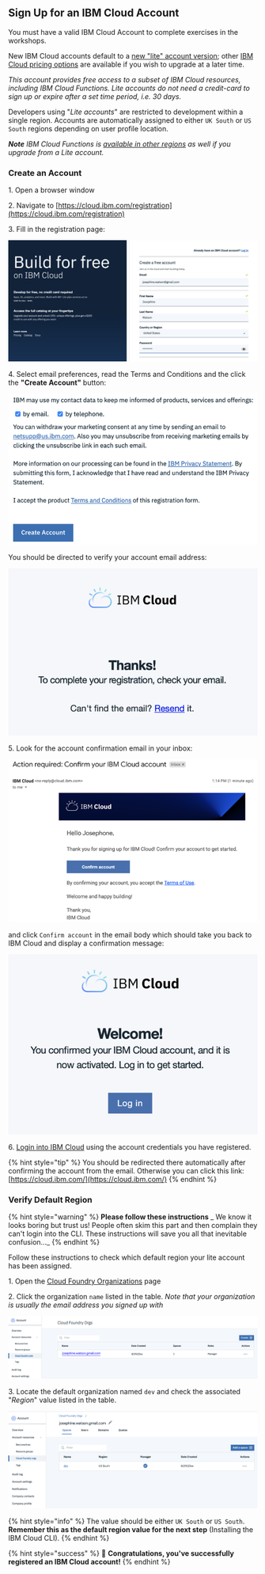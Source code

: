 <!--
#
# Licensed to the Apache Software Foundation (ASF) under one or more
# contributor license agreements.  See the NOTICE file distributed with
# this work for additional information regarding copyright ownership.
# The ASF licenses this file to You under the Apache License, Version 2.0
# (the "License"); you may not use this file except in compliance with
# the License.  You may obtain a copy of the License at
#
#     http://www.apache.org/licenses/LICENSE-2.0
#
# Unless required by applicable law or agreed to in writing, software
# distributed under the License is distributed on an "AS IS" BASIS,
# WITHOUT WARRANTIES OR CONDITIONS OF ANY KIND, either express or implied.
# See the License for the specific language governing permissions and
# limitations under the License.
#
-->

## Sign Up for an IBM Cloud Account

You must have a valid IBM Cloud Account to complete exercises in the workshops.

New IBM Cloud accounts default to a [new "lite" account version](https://www.ibm.com/cloud/free/); other [IBM Cloud pricing options](https://www.ibm.com/cloud/pricing) are available if you wish to upgrade at a later time.

_This account provides free access to a subset of IBM Cloud resources, including IBM Cloud Functions. Lite accounts do not need a credit-card to sign up or expire after a set time period, i.e. 30 days._

Developers using "_Lite accounts_" are restricted to development within a single region. Accounts are automatically assigned to either `UK South` or `US South` regions depending on user profile location.

_**Note** IBM Cloud Functions is [available in other regions](https://cloud.ibm.com/docs/openwhisk?topic=cloud-functions-cloudfunctions_regions) as well if you upgrade from a Lite account._

### Create an Account

&#49;. Open a browser window

&#50;. Navigate to [https://cloud.ibm.com/registration](https://cloud.ibm.com/registration)

&#51;. Fill in the registration page:

![IBM Cloud Account Registration page](images/prereq-ibm-cloud-registration-1.png)

&#52;. Select email preferences, read the Terms and Conditions  and the click the **"Create Account"** button:

![IBM Cloud Contact, Privacy and T&C](images/prereq-ibm-cloud-registration-2.png)

You should be directed to verify your account email address:

![Check your email message](images/prereq-ibm-cloud-registration-3.png)

&#53;. Look for the account confirmation email in your inbox:

![IBM Cloud Confirmation Email](images/prereq-ibm-cloud-registration-email.png)

and click `Confirm account` in the email body which should take you back to IBM Cloud and display a confirmation message:

![Registration confirmed message](images/prereq-ibm-cloud-registration-4.png)

&#54;. [Login into IBM Cloud](https://cloud.ibm.com/) using the account credentials you have registered.

{% hint style="tip" %}
You should be redirected there automatically after confirming the account from the email. Otherwise you can click this link: [https://cloud.ibm.com/](https://cloud.ibm.com/)
{% endhint %}

### Verify Default Region

{% hint style="warning" %}
**Please follow these instructions** _
We know it looks boring but trust us! People often skim this part and then complain they can't login into the CLI. These instructions will save you all that inevitable confusion..._
{% endhint %}

Follow these instructions to check which default region your lite account has been assigned.

&#49;. Open the [Cloud Foundry Organizations](https://cloud.ibm.com/account/cloud-foundry) page

&#50;. Click the organization `name` listed in the table.
*Note that your organization is usually the email address you signed up with*

![Cloud Foundry Orgs.](images/prereq-ibm-cloud-cloud-foundry-orgs-1.png)

&#51;. Locate the default organization named `dev` and check the associated "_Region_" value listed in the table.

![Cloud Foundry Org. Spaces](images/prereq-ibm-cloud-cloud-foundry-orgs-2.png)

{% hint style="info" %}
The value should be either `UK South` or `US South`. **Remember this as the default region value for the next step** (Installing the IBM Cloud CLI).
{% endhint %}

{% hint style="success" %}
🎉 **Congratulations, you've successfully registered an IBM Cloud account!**
{% endhint %}
